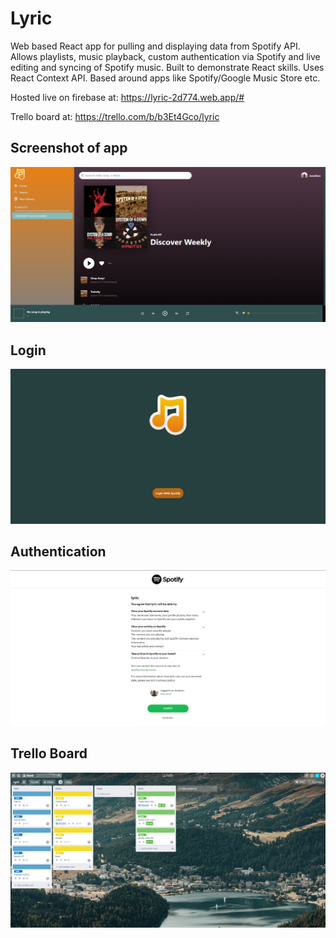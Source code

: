 # Lyric

Web based React app for pulling and displaying data from Spotify API. Allows playlists, music playback, custom authentication via Spotify and live editing and syncing of Spotify music. Built to demonstrate React skills. Uses React Context API. Based around apps like Spotify/Google Music Store etc.

Hosted live on firebase at: https://lyric-2d774.web.app/#

Trello board at: https://trello.com/b/b3Et4Gco/lyric

## Screenshot of app

![alt text](/images/dashboard.png)

## Login

![alt text](/images/login.png)

## Authentication

![alt text](/images/auth.png)

## Trello Board

![alt text](/images/trello.png)

